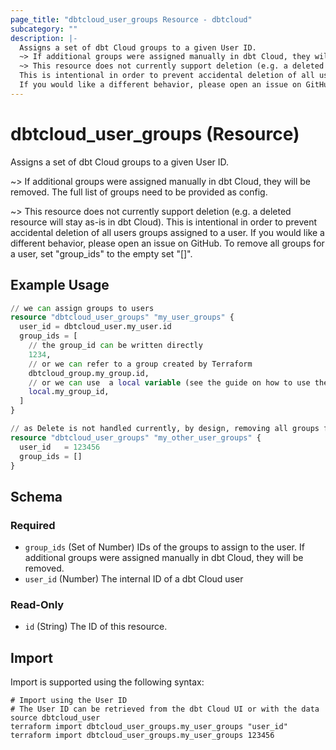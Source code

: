 ```yaml
---
page_title: "dbtcloud_user_groups Resource - dbtcloud"
subcategory: ""
description: |-
  Assigns a set of dbt Cloud groups to a given User ID.
  ~> If additional groups were assigned manually in dbt Cloud, they will be removed. The full list of groups need to be provided as config.
  ~> This resource does not currently support deletion (e.g. a deleted resource will stay as-is in dbt Cloud).
  This is intentional in order to prevent accidental deletion of all users groups assigned to a user.
  If you would like a different behavior, please open an issue on GitHub. To remove all groups for a user, set "group_ids" to the empty set "[]".
---
```


# dbtcloud_user_groups (Resource)


Assigns a set of dbt Cloud groups to a given User ID. 

~> If additional groups were assigned manually in dbt Cloud, they will be removed. The full list of groups need to be provided as config.
		
~> This resource does not currently support deletion (e.g. a deleted resource will stay as-is in dbt Cloud).
This is intentional in order to prevent accidental deletion of all users groups assigned to a user.
If you would like a different behavior, please open an issue on GitHub. To remove all groups for a user, set "group_ids" to the empty set "[]".

## Example Usage

```terraform
// we can assign groups to users
resource "dbtcloud_user_groups" "my_user_groups" {
  user_id = dbtcloud_user.my_user.id
  group_ids = [
    // the group_id can be written directly
    1234,
    // or we can refer to a group created by Terraform
    dbtcloud_group.my_group.id,
    // or we can use  a local variable (see the guide on how to use the HTTP provider)
    local.my_group_id,
  ]
}

// as Delete is not handled currently, by design, removing all groups from a user can be done with
resource "dbtcloud_user_groups" "my_other_user_groups" {
  user_id   = 123456
  group_ids = []
}
```

<!-- schema generated by tfplugindocs -->
## Schema

### Required

- `group_ids` (Set of Number) IDs of the groups to assign to the user. If additional groups were assigned manually in dbt Cloud, they will be removed.
- `user_id` (Number) The internal ID of a dbt Cloud user

### Read-Only

- `id` (String) The ID of this resource.

## Import

Import is supported using the following syntax:

```shell
# Import using the User ID
# The User ID can be retrieved from the dbt Cloud UI or with the data source dbtcloud_user
terraform import dbtcloud_user_groups.my_user_groups "user_id"
terraform import dbtcloud_user_groups.my_user_groups 123456
```
